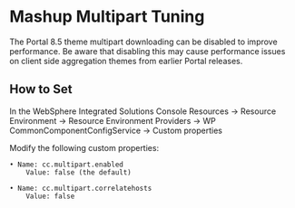 # Mashup Multipart Tuning

The Portal 8.5 theme multipart downloading can be disabled to improve performance. Be aware that
disabling this may cause performance issues on client side aggregation themes from earlier Portal releases.

## How to Set

In the WebSphere Integrated Solutions Console
Resources → Resource Environment → Resource Environment Providers → WP CommonComponentConfigService → Custom properties

Modify the following custom properties:

    • Name: cc.multipart.enabled
        Value: false (the default)

    • Name: cc.multipart.correlatehosts
        Value: false